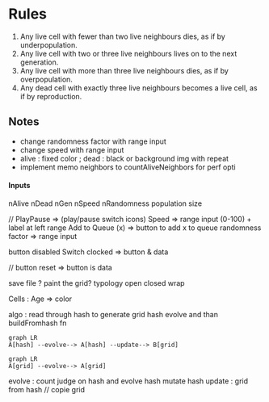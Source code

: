 # Rules

<ol>
    <li>Any live cell with fewer than two live neighbours dies, as if by underpopulation.</li>
    <li>Any live cell with two or three live neighbours lives on to the next generation.</li>
    <li>Any live cell with more than three live neighbours dies, as if by overpopulation.</li>
    <li>Any dead cell with exactly three live neighbours becomes a live cell, as if by reproduction.</li>
</ol>

## Notes

<ul>
    <li>change randomness factor with range input</li>
    <li>change speed with range input</li>
    <li>alive : fixed color ; dead : black or background img with repeat</li>
    <li>implement memo neighbors to countAliveNeighbors for perf opti</li>
</ul>

#### Inputs

<ul>

</ul>

nAlive nDead nGen nSpeed nRandomness population size

// PlayPause => (play/pause switch icons)
Speed => range input (0-100) + label at left
range Add to Queue (x) => button to add x to queue
randomness factor => range input

button disabled Switch clocked => button & data

// button reset => button is data

save file ?
paint the grid?
typology open closed wrap

Cells :
Age => color

algo : read through hash to generate grid
hash evolve and than buildFromhash fn

```mermaid
graph LR
A[hash] --evolve--> A[hash] --update--> B[grid]
```

```mermaid
graph LR
A[grid] --evolve--> A[grid]
```

evolve : count judge on hash and evolve hash mutate hash
update : grid from hash // copie grid
